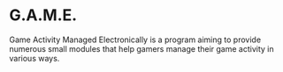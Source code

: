 # G.A.M.E.
Game Activity Managed Electronically is a program aiming to provide numerous small modules that help gamers manage their game activity in various ways.

